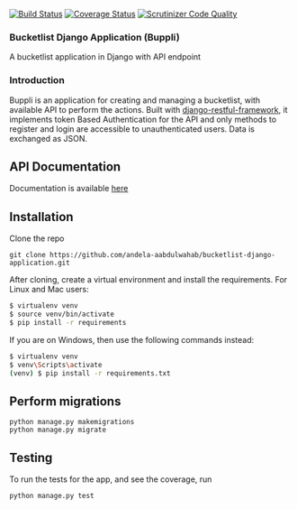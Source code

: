 [![Build Status](https://travis-ci.org/andela-aabdulwahab/bucketlist-api.svg?branch=develop)](https://travis-ci.org/andela-aabdulwahab/bucketlist-api)
[![Coverage Status](https://coveralls.io/repos/github/andela-aabdulwahab/bucketlist-django-application/badge.svg?branch=develop)](https://coveralls.io/github/andela-aabdulwahab/bucketlist-django-application?branch=develop)
[![Scrutinizer Code Quality](https://scrutinizer-ci.com/g/andela-aabdulwahab/bucketlist-django-application/badges/quality-score.png?b=develop)](https://scrutinizer-ci.com/g/andela-aabdulwahab/bucketlist-django-application/?branch=develop)


### Bucketlist Django Application (Buppli)
A bucketlist application in Django with API endpoint

### Introduction

Buppli is an application for creating and managing a bucketlist, with available API to perform the actions. Built with [django-restful-framework](http://www.django-rest-framework.org/), it implements token Based Authentication for the API and only methods to register and login are accessible to unauthenticated users. Data is exchanged as JSON.

## API Documentation
Documentation is available [here](http://buppli.herokuapp.com/api/v1/docs/)

## Installation
Clone the repo
```
git clone https://github.com/andela-aabdulwahab/bucketlist-django-application.git
```
After cloning, create a virtual environment and install the requirements. For Linux and Mac users:

 ```sh
$ virtualenv venv
$ source venv/bin/activate
$ pip install -r requirements
 ```
 If you are on Windows, then use the following commands instead:

 ```sh
$ virtualenv venv
$ venv\Scripts\activate
(venv) $ pip install -r requirements.txt
```

## Perform migrations
```
python manage.py makemigrations
python manage.py migrate
```

## Testing
To run the tests for the app, and see the coverage, run
```
python manage.py test
```
